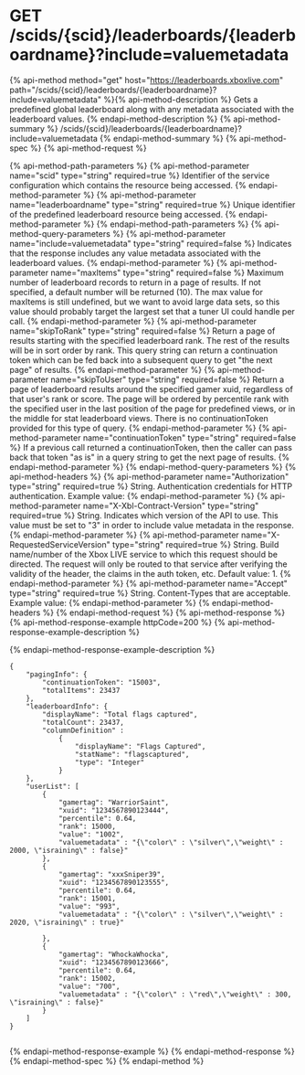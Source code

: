 # GET /scids/{scid}/leaderboards/{leaderboardname}?include=valuemetadata

{% api-method method="get" host="https://leaderboards.xboxlive.com" path="/scids/{scid}/leaderboards/{leaderboardname}?include=valuemetadata" %}{% api-method-description %}
Gets a predefined global leaderboard along with any metadata associated with the leaderboard values.
{% endapi-method-description %}
{% api-method-summary %}
/scids/{scid}/leaderboards/{leaderboardname}?include=valuemetadata
{% endapi-method-summary %}
{% api-method-spec %}
{% api-method-request %}

{% api-method-path-parameters %}
{% api-method-parameter name="scid" type="string" required=true %}
Identifier of the service configuration which contains the resource being accessed.
{% endapi-method-parameter %}
{% api-method-parameter name="leaderboardname" type="string" required=true %}
Unique identifier of the predefined leaderboard resource being accessed.
{% endapi-method-parameter %}
{% endapi-method-path-parameters %}
{% api-method-query-parameters %}
{% api-method-parameter name="include=valuemetadata" type="string" required=false %}
Indicates that the response includes any value metadata associated with the leaderboard values.
{% endapi-method-parameter %}
{% api-method-parameter name="maxItems" type="string" required=false %}
Maximum number of leaderboard records to return in a page of results. If not specified, a default number will be returned (10). The max value for maxItems is still undefined, but we want to avoid large data sets, so this value should probably target the largest set that a tuner UI could handle per call.
{% endapi-method-parameter %}
{% api-method-parameter name="skipToRank" type="string" required=false %}
Return a page of results starting with the specified leaderboard rank. The rest of the results will be in sort order by rank. This query string can return a continuation token which can be fed back into a subsequent query to get "the next page" of results.
{% endapi-method-parameter %}
{% api-method-parameter name="skipToUser" type="string" required=false %}
Return a page of leaderboard results around the specified gamer xuid, regardless of that user's rank or score. The page will be ordered by percentile rank with the specified user in the last position of the page for predefined views, or in the middle for stat leaderboard views. There is no continuationToken provided for this type of query.
{% endapi-method-parameter %}
{% api-method-parameter name="continuationToken" type="string" required=false %}
If a previous call returned a continuationToken, then the caller can pass back that token "as is" in a query string to get the next page of results.
{% endapi-method-parameter %}
{% endapi-method-query-parameters %}
{% api-method-headers %}
{% api-method-parameter name="Authorization" type="string" required=true %}
String. Authentication credentials for HTTP authentication. Example value: 
{% endapi-method-parameter %}
{% api-method-parameter name="X-Xbl-Contract-Version" type="string" required=true %}
String. Indicates which version of the API to use. This value must be set to "3" in order to include value metadata in the response.
{% endapi-method-parameter %}
{% api-method-parameter name="X-RequestedServiceVersion" type="string" required=true %}
String. Build name/number of the Xbox LIVE service to which this request should be directed. The request will only be routed to that service after verifying the validity of the header, the claims in the auth token, etc. Default value: 1.
{% endapi-method-parameter %}
{% api-method-parameter name="Accept" type="string" required=true %}
String. Content-Types that are acceptable. Example value: 
{% endapi-method-parameter %}
{% endapi-method-headers %}
{% endapi-method-request %}
{% api-method-response %}
{% api-method-response-example httpCode=200 %}
{% api-method-response-example-description %}

{% endapi-method-response-example-description %}

```text
{
    "pagingInfo": {
        "continuationToken": "15003",
        "totalItems": 23437
    },
    "leaderboardInfo": {
        "displayName": "Total flags captured",
        "totalCount": 23437,
        "columnDefinition" : 
            {
                "displayName": "Flags Captured",
                "statName": "flagscaptured",
                "type": "Integer"
            }
    },
    "userList": [
        {
            "gamertag": "WarriorSaint",
            "xuid": "1234567890123444",
            "percentile": 0.64,
            "rank": 15000,
            "value": "1002",
            "valuemetadata" : "{\"color\" : \"silver\",\"weight\" : 2000, \"israining\" : false}"
        },
        {
            "gamertag": "xxxSniper39",
            "xuid": "1234567890123555",
            "percentile": 0.64,
            "rank": 15001,
            "value": "993",
            "valuemetadata" : "{\"color\" : \"silver\",\"weight\" : 2020, \"israining\" : true}"
 
        },
        {
            "gamertag": "WhockaWhocka",
            "xuid": "1234567890123666",
            "percentile": 0.64,
            "rank": 15002,
            "value": "700",
            "valuemetadata" : "{\"color\" : \"red\",\"weight\" : 300, \"israining\" : false}"
        }
    ]
}
         
```
{% endapi-method-response-example %}
{% endapi-method-response %}
{% endapi-method-spec %}
{% endapi-method %}

